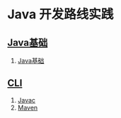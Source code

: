 # Java 开发路线实践

## [Java基础](/docs/base/README.md)

1. [Java基础](/docs/base/%E5%9F%BA%E7%A1%80.md)

## [CLI](/docs/cli/README.md)

1. [Javac](/docs/cli/javac.md)
2. [Maven](/docs/cli/maven.md)